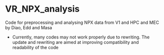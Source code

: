 # VR_NPX_analysis
Code for preprocessing and analysing NPX data from V1 and HPC and MEC by Diao, Edd and Masa
- Currently, many codes may not work properly due to rewriting. The update and rewriting are aimed at improving compatibility and readability of the code
